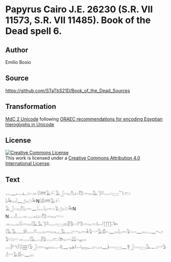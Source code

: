 # Papyrus Cairo J.E. 26230 (S.R. VII 11573, S.R. VII 11485). Book of the Dead spell 6.

## Author 

Emilio Bosio

## Source 

https://github.com/STaTbS21D/Book_of_the_Dead_Sources

## Transformation 

[MdC 2 Unicode](https://statbs21d.github.io/mdc2unicode.html) following [ORAEC recommendations for encoding Egyptian hieroglyphs in Unicode](https://github.com/oraec/recommendations-encoding-hieroglyphs)

## License 

<a rel="license" href="http://creativecommons.org/licenses/by/4.0/"><img alt="Creative Commons License" style="border-width:0" src="https://i.creativecommons.org/l/by/4.0/88x31.png" /></a><br />This work is licensed under a <a rel="license" href="http://creativecommons.org/licenses/by/4.0/">Creative Commons Attribution 4.0 International License</a>.

## Text 

<hiero>𓂋𓈖𓏤𓂋𓂞𓏏𓁹𓇋𓇋𓆷𓄿𓍯𓄿𓃀𓏏𓏭𓀭𓂓𓏏𓀗𓏛𓏥𓅓𓊹𓌨𓂋𓏏𓈉𓆓𓂧<br>
𓌃𓏤𓅆𓏥𓇋𓈖𓊨𓏭𓇳𓅆N𓇋𓀁𓆷𓄿𓍯<br>
𓄿𓃀𓏏𓏭𓀭𓇋𓊪𓏛𓈖𓇋𓂋𓇋𓊪𓏛𓏏𓅱𓊨𓏭𓇳𓅆N<br>
N𓂋𓁐𓂋𓁹𓂋𓏭𓂓𓏏𓀗𓏛𓏥𓎟𓏏<br>
𓁹𓂋𓏭𓇋𓇋𓏛𓏥𓇋𓅓𓅓𓊹𓌨𓂋𓏏𓈉𓊖𓇋𓋴𓅱𓏏𓎛𓀝𓏛𓏭𓏛𓂡𓉽𓉽𓉽𓉽𓏤𓅨<br>
𓇋𓅓𓅓𓊃𓀀𓏤𓂋𓌨𓂋𓏭𓏛𓏥𓆑𓅓𓂝𓎡𓏭𓏛𓇓𓅱𓎡𓄿𓀁𓏏𓈖𓏥𓇋𓊪𓏛𓅱𓏏𓏏𓈖𓏥𓂋𓈖𓍇𓏌𓅱𓇳𓏤𓎟𓁹𓂋𓇋𓅓𓂋𓋴𓅱𓂋𓂧𓌗𓏭𓏛𓇏𓏏𓈇𓏥<br>
𓂋𓋴𓎔𓎛𓇋𓇋𓈗𓎗𓅱𓃀𓄲𓏏𓈇𓏤𓏥𓂋𓂙𓈖𓊛𓂡𓈙𓂝𓏏𓈒𓏥𓈖𓋀𓏏𓏏𓈉𓈖𓋁𓃀𓏏𓏏𓈉𓅓𓂝𓎡𓅱𓁐𓎡𓄿𓀁𓏏𓈖𓏥<br></hiero>